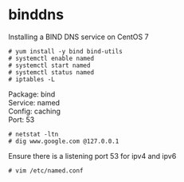 # binddns
Installing a BIND DNS service on CentOS 7
```
# yum install -y bind bind-utils
# systemctl enable named
# systemctl start named
# systemctl status named
# iptables -L
```
Package: bind  
Service: named  
Config: caching  
Port: 53  
```
# netstat -ltn
# dig www.google.com @127.0.0.1
```
Ensure there is a listening port 53 for ipv4 and ipv6  
```
# vim /etc/named.conf
```
